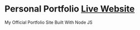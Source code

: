 # Personal Portfolio  [**Live Website**](https://rufilboSS.netlify.app)

My Official Portfolio Site Built With Node JS
